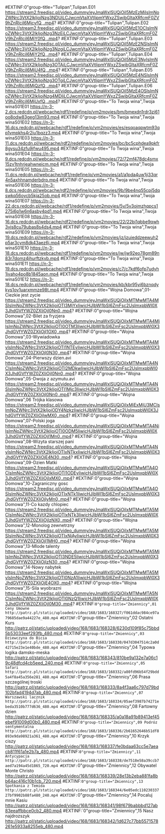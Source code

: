 #EXTINF:0"group-title="Tulipan",Tulipan.E01
https://stream2.freedisc.pl/video_dummy/eyJmaWxlSUQiOiI5MzEzMiIsImNoZWNrc3VtX2lkIjoiNzg3NDUiLCJwcmVtaXVtIjpmYWxzZSwibGltaXRfcmF0ZV9hZnRlciI6MjcyfQ,,.mp4?
#EXTINF:0"group-title="Tulipan",Tulipan.E02
https://stream2.freedisc.pl/video_dummy/eyJmaWxlSUQiOiI5MzE1OCIsImNoZWNrc3VtX2lkIjoiNzg3NzEiLCJwcmVtaXVtIjpmYWxzZSwibGltaXRfcmF0ZV9hZnRlciI6MjY0fQ,,.mp4?
#EXTINF:0"group-title="Tulipan",Tulipan.E03
https://stream2.freedisc.pl/video_dummy/eyJmaWxlSUQiOiI5MzE2NSIsImNoZWNrc3VtX2lkIjoiNzg3NzgiLCJwcmVtaXVtIjpmYWxzZSwibGltaXRfcmF0ZV9hZnRlciI6MjY2fQ,,.mp4?
#EXTINF:0"group-title="Tulipan",Tulipan.E04
https://stream2.freedisc.pl/video_dummy/eyJmaWxlSUQiOiI5MzE3NyIsImNoZWNrc3VtX2lkIjoiNzg3OTAiLCJwcmVtaXVtIjpmYWxzZSwibGltaXRfcmF0ZV9hZnRlciI6MjU4fQ,,.mp4?
#EXTINF:0"group-title="Tulipan",Tulipan.E05
https://stream2.freedisc.pl/video_dummy/eyJmaWxlSUQiOiI5MzE4NSIsImNoZWNrc3VtX2lkIjoiNzg3OTgiLCJwcmVtaXVtIjpmYWxzZSwibGltaXRfcmF0ZV9hZnRlciI6MjQzfQ,,.mp4?
#EXTINF:0"group-title="Tulipan",Tulipan.E06
https://stream2.freedisc.pl/video_dummy/eyJmaWxlSUQiOiI5MzE4OSIsImNoZWNrc3VtX2lkIjoiNzg4MDIiLCJwcmVtaXVtIjpmYWxzZSwibGltaXRfcmF0ZV9hZnRlciI6MjUxfQ,,.mp4?
#EXTINF:0"group-title="To Twoja wina",Twoja winaS01E01
https://n-3-2.dcs.redcdn.pl/webcache/rdf1/redefine/p/vm2movies/bm/bmexdn1rdr3zi61oo8odw83geg13im93.mp4
#EXTINF:0"group-title="To Twoja wina",Twoja winaS01E02
https://n-3-16.dcs.redcdn.pl/webcache/rdf1/redefine/p/vm2movies/es/esqoaqpwtm93qp1vmpkhs4r2iu1bqzz3.mp4
#EXTINF:0"group-title="To Twoja wina",Twoja winaS01E03
https://n-3-11.dcs.redcdn.pl/webcache/rdf2/redefine/p/vm2movies/bc/bc5cphdea9pkfr8gysu34zfu9jfwu495.mp4
#EXTINF:0"group-title="To Twoja wina",Twoja winaS01E04
https://n-3-9.dcs.redcdn.pl/webcache/rdf1/redefine/p/vm2movies/72/72mf478dc4smx15zv1tnhrjeahwneicm.mp4
#EXTINF:0"group-title="To Twoja wina",Twoja winaS01E05
https://n-3-11.dcs.redcdn.pl/webcache/rdf1/redefine/p/vm2movies/a1/a1pda4uw1ji33qr4n5axhhnamderbdrp.mp4
#EXTINF:0"group-title="To Twoja wina",Twoja winaS01E06
https://n-3-8.dcs.redcdn.pl/webcache/rdf2/redefine/p/vm2movies/9b/9be4nq55cpj5dqswkq56oycb5kja25ob.mp4
#EXTINF:0"group-title="To Twoja wina",Twoja winaS01E07
https://n-3-22.dcs.redcdn.pl/webcache/rdf1/redefine/p/vm2movies/5v/5v3oimzhqpcs1275i6p1w6n6asby4pd1.mp4
#EXTINF:0"group-title="To Twoja wina",Twoja winaS01E08
https://n-3-16.dcs.redcdn.pl/webcache/rdf2/redefine/p/vm2movies/22/22bi1qbbe9qwh3vjs8cu79ubas8s4ds4.mp4
#EXTINF:0"group-title="To Twoja wina",Twoja winaS01E09
https://n-3-19.dcs.redcdn.pl/webcache/rdf2/redefine/p/vm2movies/jz/jzuieddzeewuh2p5ar3cym8dk43aez6j.mp4
#EXTINF:0"group-title="To Twoja wina",Twoja winaS01E10
https://n-3-18.dcs.redcdn.pl/webcache/rdf1/redefine/p/vm2movies/jw/jw92eo78gm89n83r7domz4jhurftzkyb.mp4
#EXTINF:0"group-title="To Twoja wina",Twoja winaS01E11
https://n-3-19.dcs.redcdn.pl/webcache/rdf1/redefine/p/vm2movies/c7/c7kdf6ofp7udyh1ivaho4po8b1845aon.mp4
#EXTINF:0"group-title="To Twoja wina",Twoja winaS01E12
https://n-3-18.dcs.redcdn.pl/webcache/rdf1/redefine/p/vm2movies/kb/kbr95yi6bznqdykys1ov1uarxmmze98t.mp4
#EXTINF:0"group-title="Wojna Domowa",01-Ciezkie jest zycie
https://stream2.freedisc.pl/video_dummy/eyJmaWxlSUQiOiIxMTMwMTA4MSIsImNoZWNrc3VtX2lkIjoiOTI3MjYxIiwicHJlbWl1bSI6ZmFsc2UsImxpbWl0X3JhdGVfYWZ0ZXIiOjI0Nn0,.mp4?
#EXTINF:0"group-title="Wojna Domowa",02-Bilet za fryzjera
https://stream2.freedisc.pl/video_dummy/eyJmaWxlSUQiOiIxMTMwMTA4MiIsImNoZWNrc3VtX2lkIjoiOTI0OTM3IiwicHJlbWl1bSI6ZmFsc2UsImxpbWl0X3JhdGVfYWZ0ZXIiOjI1OX0,.mp4?
#EXTINF:0"group-title="Wojna Domowa",03-Wywiadowka
https://stream2.freedisc.pl/video_dummy/eyJmaWxlSUQiOiIxMTMwMTA4MyIsImNoZWNrc3VtX2lkIjoiOTI1NTEyIiwicHJlbWl1bSI6ZmFsc2UsImxpbWl0X3JhdGVfYWZ0ZXIiOjI0N30,.mp4?
#EXTINF:0"group-title="Wojna Domowa",04-Pierwszy dzien.avi
https://stream2.freedisc.pl/video_dummy/eyJmaWxlSUQiOiIxMTMwMTA4NCIsImNoZWNrc3VtX2lkIjoiOTI2MDkwIiwicHJlbWl1bSI6ZmFsc2UsImxpbWl0X3JhdGVfYWZ0ZXIiOjI0Nn0,.mp4?
#EXTINF:0"group-title="Wojna Domowa",05-Dwoja z azymutu.avi
https://stream2.freedisc.pl/video_dummy/eyJmaWxlSUQiOiIxMTMwMTA4NSIsImNoZWNrc3VtX2lkIjoiOTI1Mjc3IiwicHJlbWl1bSI6ZmFsc2UsImxpbWl0X3JhdGVfYWZ0ZXIiOjI0Nn0,.mp4?
#EXTINF:0"group-title="Wojna Domowa",06 Trójka klasowa
https://stream2.freedisc.pl/video_dummy/eyJmaWxlSUQiOiIxMjExMjU3MCIsImNoZWNrc3VtX2lkIjoiODY4NzkzIiwicHJlbWl1bSI6ZmFsc2UsImxpbWl0X3JhdGVfYWZ0ZXIiOjIwMX0,.mp4?
#EXTINF:0"group-title="Wojna Domowa",07-Polski joga
https://stream2.freedisc.pl/video_dummy/eyJmaWxlSUQiOiIxMTMwMTA4NiIsImNoZWNrc3VtX2lkIjoiOTI0ODM5IiwicHJlbWl1bSI6ZmFsc2UsImxpbWl0X3JhdGVfYWZ0ZXIiOjI1Mn0,.mp4?
#EXTINF:0"group-title="Wojna Domowa",08-Wizyta starszej pani
https://stream2.freedisc.pl/video_dummy/eyJmaWxlSUQiOiIxMTMwMTA4NyIsImNoZWNrc3VtX2lkIjoiOTIxNTkxIiwicHJlbWl1bSI6ZmFsc2UsImxpbWl0X3JhdGVfYWZ0ZXIiOjE4N30,.mp4?
#EXTINF:0"group-title="Wojna Domowa",09-Dzien Matki
https://stream2.freedisc.pl/video_dummy/eyJmaWxlSUQiOiIxMTMwMTA4OCIsImNoZWNrc3VtX2lkIjoiOTI1ODEyIiwicHJlbWl1bSI6ZmFsc2UsImxpbWl0X3JhdGVfYWZ0ZXIiOjIxMX0,.mp4?
#EXTINF:0"group-title="Wojna Domowa",10-Zagraniczny gosc
https://stream2.freedisc.pl/video_dummy/eyJmaWxlSUQiOiIxMTMwMTA4OSIsImNoZWNrc3VtX2lkIjoiOTIxNTk1IiwicHJlbWl1bSI6ZmFsc2UsImxpbWl0X3JhdGVfYWZ0ZXIiOjIyMn0,.mp4?
#EXTINF:0"group-title="Wojna Domowa",11-Co kazdy chlopiec
https://stream2.freedisc.pl/video_dummy/eyJmaWxlSUQiOiIxMTMwMTA5MCIsImNoZWNrc3VtX2lkIjoiOTIxNTk3IiwicHJlbWl1bSI6ZmFsc2UsImxpbWl0X3JhdGVfYWZ0ZXIiOjIzNX0,.mp4?
#EXTINF:0"group-title="Wojna Domowa",12-Monolog zewnetrzny
https://stream2.freedisc.pl/video_dummy/eyJmaWxlSUQiOiIxMTMwMTA5MSIsImNoZWNrc3VtX2lkIjoiOTIxNjAyIiwicHJlbWl1bSI6ZmFsc2UsImxpbWl0X3JhdGVfYWZ0ZXIiOjI1MH0,.mp4?
#EXTINF:0"group-title="Wojna Domowa",13-Mlode talenty
https://stream2.freedisc.pl/video_dummy/eyJmaWxlSUQiOiIxMTMwMTA5MiIsImNoZWNrc3VtX2lkIjoiOTI3NDE5IiwicHJlbWl1bSI6ZmFsc2UsImxpbWl0X3JhdGVfYWZ0ZXIiOjIzN30,.mp4?
#EXTINF:0"group-title="Wojna Domowa",14-Nowy nabytek
https://stream2.freedisc.pl/video_dummy/eyJmaWxlSUQiOiIxMTMwMTA5MyIsImNoZWNrc3VtX2lkIjoiOTI0NzA1IiwicHJlbWl1bSI6ZmFsc2UsImxpbWl0X3JhdGVfYWZ0ZXIiOjE4OX0,.mp4?
#EXTINF:0"group-title="Wojna Domowa",15-Sila wyobrazni
https://stream2.freedisc.pl/video_dummy/eyJmaWxlSUQiOiIxMTMwMTA5NCIsImNoZWNrc3VtX2lkIjoiOTI0NzQ1IiwicHJlbWl1bSI6ZmFsc2UsImxpbWl0X3JhdGVfYWZ0ZXIiOjI0M30,.mp4?
#EXTINF:`0"group-title="Zmiennicy",01 Ceny Umowne
http://patrz.pl/static/uploaded/video/168/1683/168327/f061ddac984ce97a79685dae9a44227e_480.mp4
#EXTINF:`0"group-title="Zmiennicy",02 Ostatni Kurs
http://patrz.pl/static/uploaded/video/168/1683/168328/6230d109f85c75bbd5b53033eef293fb_480.mp4
#EXTINF:`0"group-title="Zmiennicy",03 Dziewczyna do Bicia
http://patrz.pl/static/uploaded/video/168/1683/168330/047d3047514c2a0d42715e23e1e40bde_480.mp4
#EXTINF:`0"group-title="Zmiennicy",04 Typowa logika damsko-meska
http://patrz.pl/static/uploaded/video/168/1683/168343/810be9a132e7a06c19c48dfcd4cb5eed_240.mp4
#EXTINF:`0"group-title="Zmiennicy",05 Safari
http://patrz.pl/static/uploaded/video/168/1683/168332/a80fd96b54f29bdd5a4f8a45a356e281_480.mp4
#EXTINF:`0"group-title="Zmiennicy",06 Prasa szczególnej troski
http://patrz.pl/static/uploaded/video/168/1683/168333/8a4f3aa6c797d79bd102bfad4194d7ab_480.mp4
#EXTINF:`0"group-title="Zmiennicy",07 Warszawski lacznik
http://patrz.pl/static/uploaded/video/168/1683/168334/05aef3987b74271ebeda3510b777d636_480.mp4
#EXTINF:`0"group-title="Zmiennicy",08 Fartowny dzien
http://patrz.pl/static/uploaded/video/168/1683/168335/a0a18a91b89413ef45ebef91009d00b0_480.mp4
#EXTINF:`0"group-title="Zmiennicy",09 Podróz sentymentalna
http://patrz.pl/static/uploaded/video/168/1683/168336/2b61652646b51df8893e9da98921a361_480.mp4
#EXTINF:`0"group-title="Zmiennicy",10 Krzyk ciszy
http://patrz.pl/static/uploaded/video/168/1683/168337/fe0bdaa63cc5e7aeacb811f61a1e2b7a_480.mp4
#EXTINF:`0"group-title="Zmiennicy",11 Antycypacja
http://patrz.pl/static/uploaded/video/168/1683/168338/de7518e58a39ccb7aed7a194a45d1865_720.mp4
#EXTINF:`0"group-title="Zmiennicy",12 Obywatel Monte Christo
http://patrz.pl/static/uploaded/video/168/1683/168339/28e13b2eba881fa8bb64ac416c10b1cb_720.mp4
#EXTINF:`0"group-title="Zmiennicy",13 Spotkania z Temida
http://patrz.pl/static/uploaded/video/168/1683/168344/6e05edc11023033727bf9902b88fa480_240.mp4
#EXTINF:`0"group-title="Zmiennicy",14 Pocaluj mnie Kasiu
http://patrz.pl/static/uploaded/video/168/1683/168341/98f679babbbd127ab83eeaffbbce0cb2_480.mp4
#EXTINF:`0"group-title="Zmiennicy",15 Nasz najdrozszyk
http://patrz.pl/static/uploaded/video/168/1683/168342/1d627c77bb5571578261e5933a8255eb_480.mp4 
